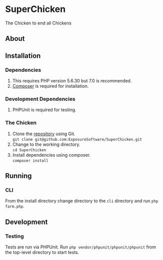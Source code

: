 # SuperChicken
The Chicken to end all Chickens

## About

## Installation
### Dependencies
 1. This requires PHP version 5.6.30 but 7.0 is recommended.
 2. [Composer](https://getcomposer.org) is required for installation.
### Development Dependencies
 1. PHPUnit is required for testing.

### The Chicken
 1. Clone the [repository](https://github.com/ExposureSoftware/SuperChicken) using Git.  
 `git clone git@github.com:ExposureSoftware/SuperChicken.git`
 2. Change to the working directory.  
 `cd SuperChicken`
 3. Install dependencies using composer.  
 `composer install`

## Running
### CLI
From the install directory change directory to the `cli` directory and run `php farm.php`.

## Development
### Testing
Tests are run via PHPUnit. Run `php vendor/phpunit/phpunit/phpunit` from the top-level directory to start tests.
